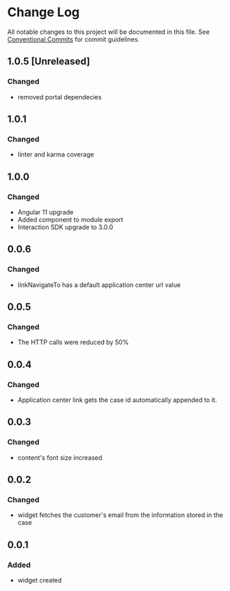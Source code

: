 # Change Log

All notable changes to this project will be documented in this file.
See [Conventional Commits](https://conventionalcommits.org) for commit guidelines.

## 1.0.5 [Unreleased]

### Changed

- removed portal dependecies

## 1.0.1 

### Changed

- linter and karma coverage

## 1.0.0

### Changed

- Angular 11 upgrade
- Added component to module export 
- Interaction SDK upgrade to 3.0.0

## 0.0.6

### Changed

- linkNavigateTo has a default application center url value

## 0.0.5

### Changed

- The HTTP calls were reduced by 50%

## 0.0.4

### Changed

- Application center link gets the case id automatically appended to it.

## 0.0.3

### Changed

- content's font size increased

## 0.0.2

### Changed

- widget fetches the customer's email from the information stored in the case

## 0.0.1

### Added

- widget created
